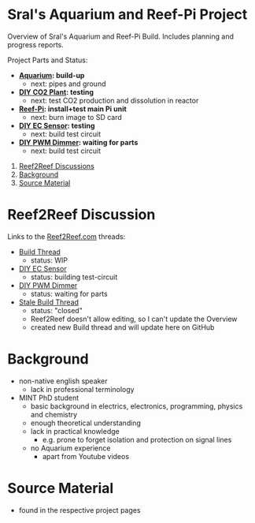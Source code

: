 # Sral's Aquarium and Reef-Pi Project

Overview of Sral's Aquarium and Reef-Pi Build. Includes planning and progress reports.

Project Parts and Status:
   - **[Aquarium](Aquarium.md): build-up**
      - next: pipes and ground
   - **[DIY CO2 Plant](diyco2.md): testing**
      - next: test CO2 production and dissolution in reactor
   - **[Reef-Pi](reefPi.md): install+test main Pi unit**
      - next: burn image to SD card
   - **[DIY EC Sensor](diyec.md): testing**
      - next: build test circuit
   - **[DIY PWM Dimmer](diyPWMDimmer.md): waiting for parts**
      - next: build test circuit

1. [Reef2Reef Discussions](#reef2reef-discussion)
2. [Background](#background)
3. [Source Material](#source-material)

# Reef2Reef Discussion

Links to the  [Reef2Reef.com](https://www.reef2reef.com/forums/reef-pi-discussion.1296/) threads:
   - [Build Thread](https://www.reef2reef.com/threads/srals-aquarium-and-reef-pi-build.911434/)
      - status: WIP
   - [DIY EC Sensor](https://www.reef2reef.com/threads/diy-ec-sensor.911282/)
      - status: building test-circuit
   - [DIY PWM Dimmer](https://www.reef2reef.com/threads/diy-led-controler-driver.912643/)
      - status: waiting for parts
   - [Stale Build Thread](https://www.reef2reef.com/threads/srals-aquarium-and-reef-pi-build.909622/)
      - status: "closed"
      - Reef2Reef doesn't allow editing, so I can't update the Overview
      - created new Build thread and will update here on GitHub

#  Background

  - non-native english speaker
    - lack in professional terminology
  - MINT PhD student
    - basic background in electrics, electronics, programming, physics and chemistry
    - enough theoretical understanding
    - lack in practical knowledge
      - e.g. prone to forget isolation and protection on signal lines
    - no Aquarium experience
      - apart from Youtube videos

# Source Material
 - found in the respective project pages
 
